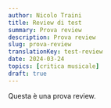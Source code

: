 ```yaml
---
author: Nicolo Traini
title: Review di test
summary: Prova review
description: Prova review
slug: prova-review
translationKey: test-review
date: 2024-03-24
topics: [critica musicale]
draft: true
---
```


Questa è una prova review.

